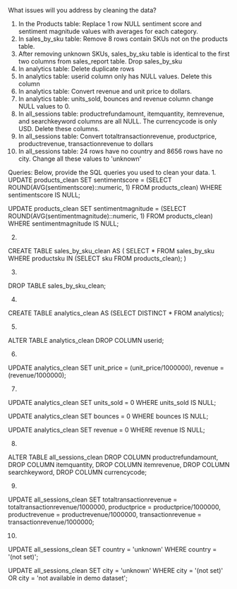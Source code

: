 What issues will you address by cleaning the data?
1. In the Products table: Replace 1 row NULL sentiment score and sentiment magnitude values with averages for each category.
2. In sales_by_sku table: Remove 8 rows contain SKUs not on the products table.
3. After removing unknown SKUs, sales_by_sku table is identical to the first two columns from sales_report table. Drop sales_by_sku
4. In analytics table: Delete duplicate rows
5. In analytics table: userid column only has NULL values. Delete this column
6. In analytics table: Convert revenue and unit price to dollars.
7. In analytics table: units_sold, bounces and revenue column change NULL values to 0. 
8. In all_sessions table: productrefundamount, itemquantity, itemrevenue, and searchkeyword columns are all NULL. The currencycode is only USD. Delete these columns.
9. In all_sessions table: Convert totaltransactionrevenue, productprice, productrevenue, transactionrevenue to dollars
10. In all_sessions table: 24 rows have no country and 8656 rows have no city. Change all these values to 'unknown'



Queries:
Below, provide the SQL queries you used to clean your data.
1.
UPDATE products_clean
SET sentimentscore = 
	(SELECT ROUND(AVG(sentimentscore)::numeric, 1) FROM products_clean)
    WHERE sentimentscore IS NULL;

UPDATE products_clean
SET sentimentmagnitude = 
	(SELECT ROUND(AVG(sentimentmagnitude)::numeric, 1) FROM products_clean)
	WHERE sentimentmagnitude IS NULL;

2.
CREATE TABLE sales_by_sku_clean AS (
	SELECT *
	FROM sales_by_sku
	WHERE productsku IN (SELECT sku FROM products_clean);
)

3.
DROP TABLE sales_by_sku_clean;

4.
CREATE TABLE analytics_clean AS (SELECT DISTINCT * FROM analytics);

5.
ALTER TABLE analytics_clean
DROP COLUMN userid;

6.
UPDATE analytics_clean SET
	unit_price = (unit_price/1000000),
	revenue = (revenue/1000000);

7.
UPDATE analytics_clean SET units_sold = 0
WHERE units_sold IS NULL;

UPDATE analytics_clean SET
	bounces = 0
	WHERE bounces IS NULL;

UPDATE analytics_clean SET
	revenue = 0
	WHERE revenue IS NULL;

8.
ALTER TABLE all_sessions_clean
	DROP COLUMN productrefundamount,
	DROP COLUMN itemquantity,
	DROP COLUMN itemrevenue,
    DROP COLUMN searchkeyword,
    DROP COLUMN currencycode;

9.
UPDATE all_sessions_clean SET
	totaltransactionrevenue = totaltransactionrevenue/1000000,
	productprice = productprice/1000000,
	productrevenue = productrevenue/1000000,
	transactionrevenue = transactionrevenue/1000000;

10.
UPDATE all_sessions_clean
SET country = 'unknown'
WHERE country = '(not set)';

UPDATE all_sessions_clean
SET city = 'unknown'
WHERE city = '(not set)'
OR city = 'not available in demo dataset';